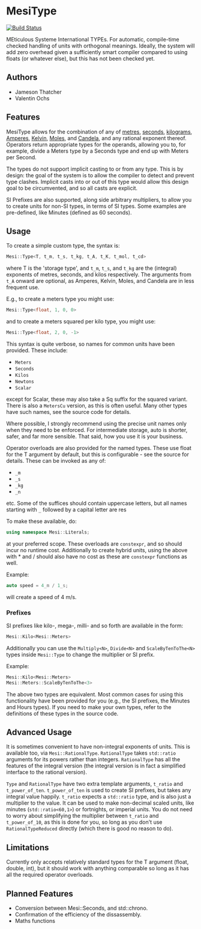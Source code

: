 MesiType
========

[![Build Status](https://api.travis-ci.org/SirEelBiscuits/mesitype.svg?branch=master)](https://travis-ci.org/SirEelBiscuits/mesitype)

MEticulous Systeme International TYPEs. For automatic, compile-time checked
handling of units with orthogonal meanings.
Ideally, the system will add zero overhead given a sufficiently smart compiler
compared to using floats (or whatever else), but this has not been checked yet.

Authors
-------

- Jameson Thatcher
- Valentin Ochs

Features
--------
MesiType allows for the combination of any of
[metres](http://en.wikipedia.org/wiki/Metre),
[seconds](http://en.wikipedia.org/wiki/Second), 
[kilograms](http://en.wikipedia.org/wiki/Kilogram),
[Amperes](http://en.wikipedia.org/wiki/Ampere),
[Kelvin](http://en.wikipedia.org/wiki/Kelvin),
[Moles](http://en.wikipedia.org/wiki/Mole_(Unit)), and
[Candela](http://en.wikipedia.org/wiki/Candela),
and any rational exponent thereof.
Operators return appropriate types for the operands, allowing you to, for
example, divide a Meters type by a Seconds type and end up with Meters per
Second.

The types do not support implicit casting to or from any type.
This is by design: the goal of the system is to allow the compiler to detect
and prevent type clashes.
Implicit casts into or out of this type would allow this design goal to be
circumvented, and so all casts are explicit.

SI Prefixes are also supported, along side arbitrary multipliers, to allow you
to create units for non-SI types, in terms of SI types.
Some examples are pre-defined, like Minutes (defined as 60 seconds).

Usage
-----
To create a simple custom type, the syntax is:

```cpp
Mesi::Type<T, t_m, t_s, t_kg, t_A, t_K, t_mol, t_cd>
```
    
where T is the 'storage type', and `t_m`, `t_s`, and `t_kg` are the
(integral) exponents of metres, seconds, and kilos respectively.
The arguments from `t_A` onward are optional, as Amperes, Kelvin, Moles, and
Candela are in less frequent use.

E.g., to create a meters type you might use:

```cpp
Mesi::Type<float, 1, 0, 0>
```
    
and to create a meters squared per kilo type, you might use:

```cpp
Mesi::Type<float, 2, 0, -1>
```

This syntax is quite verbose, so names for common units have been provided.
These include:

* `Meters`
* `Seconds`
* `Kilos`
* `Newtons`
* `Scalar`

except for Scalar, these may also take a Sq suffix for the squared variant.
There is also a `MetersCu` version, as this is often useful.
Many other types have such names, see the source code for details.

Where possible, I strongly recommend using the precise unit names only when
they need to be enforced.
For intermediate storage, auto is shorter, safer, and far more sensible.
That said, how you use it is your business.

Operator overloads are also provided for the named types.
These use float for the T argument by default, but this is configurable -
see the source for details.
These can be invoked as any of:

* `_m`
* `_s`
* `_kg`
* `_n`

etc. Some of the suffices should contain uppercase letters, but all names
starting with `_` followed by a capital letter are res


To make these available, do:

```cpp
using namespace Mesi::Literals;
```

at your preferred scope.
These overloads are `constexpr`, and so should incur no runtime cost.
Additionally to create hybrid units, using the above with * and / should
also have no cost as these are `constexpr` functions as well.

Example:

```cpp
auto speed = 4_m / 1_s;
```

will create a speed of 4 m/s.

### Prefixes

SI prefixes like kilo-, mega-, milli- and so forth are available in the form:

```cpp
Mesi::Kilo<Mesi::Meters>
```

Additionally you can use the `Multiply<N>`, `Divide<N>` and `ScaleByTenToThe<N>`
types inside `Mesi::Type` to change the multiplier or SI prefix.

Example:

```cpp
Mesi::Kilo<Mesi::Meters>
Mesi::Meters::ScaleByTenToThe<3>
```

The above two types are equivalent.
Most common cases for using this functionality have been provided for you (e.g.,
the SI prefixes, the Minutes and Hours types).
If you need to make your own types, refer to the definitions of these types in
the source code.

Advanced Usage
--------------

It is sometimes convenient to have non-integral exponents of units. This is
available too, via `Mesi::RationalType`.
`RationalType` takes `std::ratio` arguments for its powers rather than integers.
`RationalType` has all the features of the integral version (the integral
version is in fact a simplified interface to the rational version).

`Type` and `RationalType` have two extra template arguments, `t_ratio` and
`t_power_of_ten`.
`t_power_of_ten` is used to create SI prefixes, but takes any integral value
happily.
`t_ratio` expects a `std::ratio` type, and is also just a multiplier to the
value. It can be used to make non-decimal scaled units, like minutes
(`std::ratio<60,1>`) or fortnights, or imperial units.
You do not need to worry about simplifying the multiplier between `t_ratio` and
`t_power_of_10`, as this is done for you, so long as you don't use
`RationalTypeReduced` directly (which there is good no reason to do).

Limitations
-----------
Currently only accepts relatively standard types for the T argument (float,
double, int), but it should work with anything comparable so long as it has
all the required operator overloads.

Planned Features
----------------

* Conversion between Mesi::Seconds, and std::chrono.
* Confirmation of the efficiency of the dissassembly.
* Maths functions
